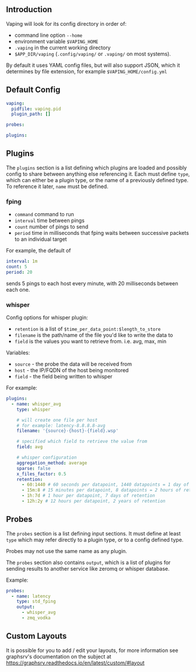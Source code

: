 ## Introduction

Vaping will look for its config directory in order of:

- command line option `--home`
- environment variable `$VAPING_HOME`
- `.vaping` in the current working directory
- `$APP_DIR/vaping` (`.config/vaping/` or `.vaping/` on most systems).

By default it uses YAML config files, but will also support JSON, which it determines by file extension, for example `$VAPING_HOME/config.yml`

## Default Config

```yaml
vaping:
  pidfile: vaping.pid
  plugin_path: []

probes:

plugins:
```

## Plugins

The `plugins` section is a list defining which plugins are loaded and possibly config to share between anything else referencing it. Each must define `type`, which can either be a plugin type, or the name of a previously defined type. To reference it later, `name` must be defined.

### fping

- `command` command to run
- `interval` time between pings
- `count` number of pings to send
- `period` time in milliseconds that fping waits between successive packets to an individual target

For example, the default of

```yml
interval: 1m
count: 5
period: 20
```

sends 5 pings to each host every minute, with 20 milliseconds between each one.

### whisper

Config options for whisper plugin:

- `retention` is a list of `$time_per_data_point:$length_to_store`
- `filename` is the path/name of the file you'd like to write the data to
- `field` is the values you want to retrieve from. i.e. avg, max, min

Variables:

- `source` - the probe the data will be received from
- `host` - the IP/FQDN of the host being monitored
- `field` - the field being written to whisper

For example:

```yml
plugins:
  - name: whisper_avg
    type: whisper

    # will create one file per host
    # for example: latency-8.8.8.8-avg
    filename: '{source}-{host}-{field}.wsp'

    # specified which field to retrieve the value from
    field: avg

    # whisper configuration
    aggregation_method: average
    sparse: false
    x_files_factor: 0.5
    retention:
      - 60:1440 # 60 seconds per datapoint, 1440 datapoints = 1 day of retention
      - 15m:8 # 15 minutes per datapoint, 8 datapoints = 2 hours of retention
      - 1h:7d # 1 hour per datapoint, 7 days of retention
      - 12h:2y # 12 hours per datapoint, 2 years of retention
```

## Probes

The `probes` section is a list defining input sections. It must define at least `type` which may refer directly to a plugin type, or to a config defined type.

Probes may not use the same name as any plugin.

The `probes` section also contains `output`, which is a list of plugins for sending results to another service like zeromq or whisper database.

Example:

```yml
probes:
  - name: latency
    type: std_fping
    output:
      - whisper_avg
      - zmq_vodka
```

## Custom Layouts

It is possible for you to add / edit your layouts, for more information see graphsrv's documentation on the subject at https://graphsrv.readthedocs.io/en/latest/custom/#layout
